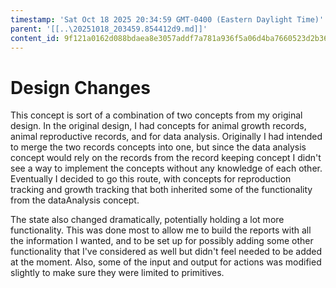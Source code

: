 ```yaml
---
timestamp: 'Sat Oct 18 2025 20:34:59 GMT-0400 (Eastern Daylight Time)'
parent: '[[..\20251018_203459.854412d9.md]]'
content_id: 9f121a0162d088bdaea8e3057addf7a781a936f5a06d4ba7660523d2b3623bed
---
```


# Design Changes

This concept is sort of a combination of two concepts from my original design. In the original design, I had concepts for animal growth records, animal reproductive records, and for data analysis. Originally I had intended to merge the two records concepts into one, but since the data analysis concept would rely on the records from the record keeping concept I didn't see a way to implement the concepts without any knowledge of each other. Eventually I decided to go this route, with concepts for reproduction tracking and growth tracking that both inherited some of the functionality from the dataAnalysis concept.

The state also changed dramatically, potentially holding a lot more functionality. This was done most to allow me to build the reports with all the information I wanted, and to be set up for possibly adding some other functionality that I've considered as well but didn't feel needed to be added at the moment. Also, some of the input and output for actions was modified slightly to make sure they were limited to primitives.
